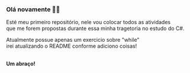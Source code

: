 ### Olá novamente 🙋🏻

Esté meu primeiro repositório, nele vou colocar todos as atividades<br>
que me forem propostas durante essa minha tragetoria no estudo do C#.

Atualmente possue apenas um exercicio sobre "while"<br>
irei atualizando o README conforme adiciono coisas!<br><br>

**Um abraço!**
